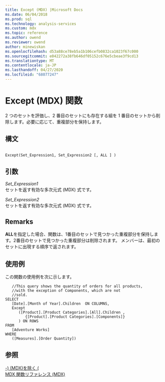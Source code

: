 ```yaml
---
title: Except (MDX) |Microsoft Docs
ms.date: 06/04/2018
ms.prod: sql
ms.technology: analysis-services
ms.custom: mdx
ms.topic: reference
ms.author: owend
ms.reviewer: owend
author: minewiskan
ms.openlocfilehash: d53a88ce78eb5a1b106cefb0832ca1023f67c000
ms.sourcegitcommit: e042272a38fb646df05152c676e5cbeae3f9cd13
ms.translationtype: MT
ms.contentlocale: ja-JP
ms.lasthandoff: 04/27/2020
ms.locfileid: "68077247"
---
```

# <a name="except-mdx-function"></a>Except (MDX) 関数


  2 つのセットを評価し、2 番目のセットにも存在する組を 1 番目のセットから削除します。必要に応じて、重複部分を保持します。  
  
## <a name="syntax"></a>構文  
  
```  
  
Except(Set_Expression1, Set_Expression2 [, ALL ] )  
```  
  
## <a name="arguments"></a>引数  
 *Set_Expression1*  
 セットを返す有効な多次元式 (MDX) 式です。  
  
 *Set_Expression2*  
 セットを返す有効な多次元式 (MDX) 式です。  
  
## <a name="remarks"></a>Remarks  
 **ALL**を指定した場合、関数は、1番目のセットで見つかった重複部分を保持します。2番目のセットで見つかった重複部分は削除されます。 メンバーは、最初のセットに出現する順序で返されます。  
  
## <a name="examples"></a>使用例  
 この関数の使用例を次に示します。  
  
```  
   //This query shows the quantity of orders for all products,  
   //with the exception of Components, which are not  
   //sold.  
SELECT   
   [Date].[Month of Year].Children  ON COLUMNS,  
   Except  
      ([Product].[Product Categories].[All].Children ,  
         {[Product].[Product Categories].[Components]}  
      ) ON ROWS  
FROM  
   [Adventure Works]  
WHERE  
   ([Measures].[Order Quantity])  
```  
  
## <a name="see-also"></a>参照  
 [-&#41; &#40;MDX&#41;を除く &#40;](../mdx/except-mdx-operator.md)   
 [MDX 関数リファレンス &#40;MDX&#41;](../mdx/mdx-function-reference-mdx.md)  
  
  
